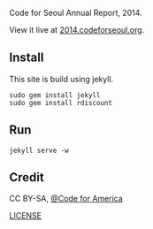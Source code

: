 Code for Seoul Annual Report, 2014.

View it live at [2014.codeforseoul.org](http://2014.codeforseoul.org).

Install
-------

This site is build using jekyll.

    sudo gem install jekyll
    sudo gem install rdiscount

Run
---

    jekyll serve -w

Credit
------
CC BY-SA, [@Code for America](https://github.com/codeforamerica/annual)

[LICENSE](LICENSE)